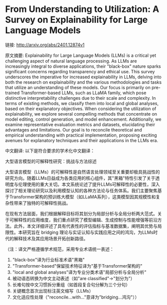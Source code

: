 # From Understanding to Utilization: A Survey on Explainability for Large Language Models

链接: http://arxiv.org/abs/2401.12874v1

原文摘要:
Explainability for Large Language Models (LLMs) is a critical yet challenging
aspect of natural language processing. As LLMs are increasingly integral to
diverse applications, their "black-box" nature sparks significant concerns
regarding transparency and ethical use. This survey underscores the imperative
for increased explainability in LLMs, delving into both the research on
explainability and the various methodologies and tasks that utilize an
understanding of these models. Our focus is primarily on pre-trained
Transformer-based LLMs, such as LLaMA family, which pose distinctive
interpretability challenges due to their scale and complexity. In terms of
existing methods, we classify them into local and global analyses, based on
their explanatory objectives. When considering the utilization of
explainability, we explore several compelling methods that concentrate on model
editing, control generation, and model enhancement. Additionally, we examine
representative evaluation metrics and datasets, elucidating their advantages
and limitations. Our goal is to reconcile theoretical and empirical
understanding with practical implementation, proposing exciting avenues for
explanatory techniques and their applications in the LLMs era.

中文翻译:
以下是符合要求的学术化中文翻译：

大型语言模型的可解释性研究：挑战与方法综述

大型语言模型（LLMs）的可解释性是自然语言处理领域至关重要却极具挑战性的研究方向。随着LLMs日益成为各类应用的核心组件，其"黑箱"特性引发了关于透明度与伦理使用的重大关切。本文系统论述了提升LLMs可解释性的必要性，深入探讨了相关理论研究以及利用模型认知的各种方法论与任务体系。我们主要聚焦基于Transformer架构的预训练大模型（如LLaMA系列），这类模型因其规模性和复杂性带来了独特的可解释性挑战。

在现有方法层面，我们根据解释目标将其划分为局部分析与全局分析两大范式。关于可解释性的应用维度，我们重点研究了模型编辑、生成控制与性能增强等前沿方法。此外，本文详细评述了具有代表性的评估指标与基准数据集，阐明其优势与局限性。本研究旨在 bridging 理论与实证认知与实践应用之间的鸿沟，为LLMs时代的解释技术及其应用场景开拓创新路径。

（注：译文严格遵循学术规范，采用专业术语统一表述：
1. "black-box"译为行业标准术语"黑箱"
2. "Transformer-based"保留技术特征译为"基于Transformer架构的"
3. "local and global analyses"译为专业分类术语"局部分析与全局分析"
4. 被动语态转换为中文主动表述（如"are classified"→"划分为"）
5. 长难句按中文习惯拆分重组（如首段复合句分解为三个分句）
6. 关键概念首次出现标注英文缩写（LLMs）
7. 文化适应性处理（"reconcile...with..."意译为"bridging...鸿沟"））
